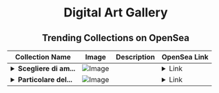 <div align="center">

# Digital Art Gallery

## Trending Collections on OpenSea

| Collection Name                       | Image                                                                                     | Description                       | OpenSea Link                                                                                          |
|---------------------------------------|-------------------------------------------------------------------------------------------|-----------------------------------|--------------------------------------------------------------------------------------------------------|
| **<details><summary>Scegliere di am...</summary>Scegliere di amare</details>** | ![Image](https://i.seadn.io/s/raw/files/d919696091365d5dbd86b6bded8bff5a.jpg?w=500&auto=format?w=200&auto=format) |  | <details><summary>Link</summary>[Scegliere di amare](https://opensea.io/collection/scegliere-di-amare)</details> |
| **<details><summary>Particolare del...</summary>Particolare del ritratto di Erasmo da Rotterdam</details>** | ![Image](https://i.seadn.io/s/raw/files/e8cbb6632b141916e7bbf0a704a3dafb.jpg?w=500&auto=format?w=200&auto=format) |  | <details><summary>Link</summary>[Particolare del ritratto di Erasmo da Rotterdam](https://opensea.io/collection/particolare-del-ritratto-di-erasmo-da-rotterdam)</details> |

</div>